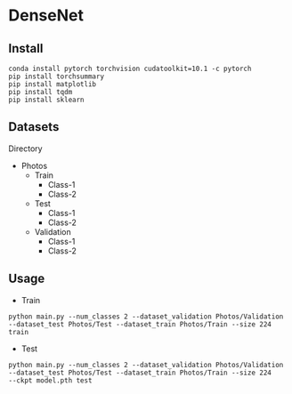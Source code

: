 # DenseNet

## Install
```
conda install pytorch torchvision cudatoolkit=10.1 -c pytorch
pip install torchsummary
pip install matplotlib
pip install tqdm
pip install sklearn
```

## Datasets

Directory

* Photos
    * Train
        * Class-1
        * Class-2
    * Test
        * Class-1
        * Class-2
    * Validation
        * Class-1
        * Class-2


## Usage
* Train

```
python main.py --num_classes 2 --dataset_validation Photos/Validation --dataset_test Photos/Test --dataset_train Photos/Train --size 224 train
```

* Test

```
python main.py --num_classes 2 --dataset_validation Photos/Validation --dataset_test Photos/Test --dataset_train Photos/Train --size 224
--ckpt model.pth test
```